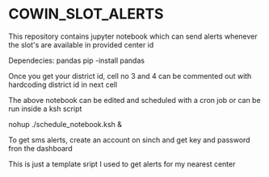 # COWIN_SLOT_ALERTS
This repository contains jupyter notebook which can send alerts whenever the slot's are available in provided center id

Dependecies:
pandas
pip -install pandas


Once you get your district id, cell no 3 and 4 can be commented out with hardcoding district id in next cell

The above notebook can be edited and scheduled with a cron job or can be run inside a ksh script

nohup ./schedule_notebook.ksh &


To get sms alerts, create an account on sinch and get key and password fron the dashboard

This is just a template sript I used to get alerts for my nearest center 

